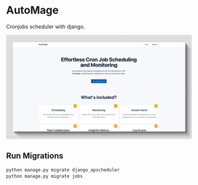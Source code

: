 # AutoMage

Cronjobs scheduler with django.

![demo](./screenshot.png)

## Run Migrations

```bash
python manage.py migrate django_apscheduler
python manage.py migrate jobs
```
